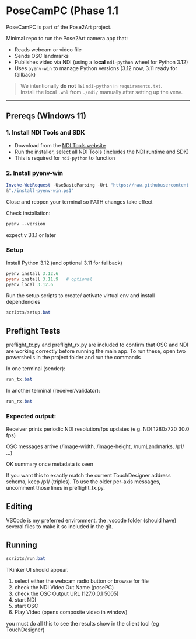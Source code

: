 # PoseCamPC (Phase 1.1

PoseCamPC is part of the Pose2Art project.

Minimal repo to run the Pose2Art camera app that:

- Reads webcam or video file
- Sends OSC landmarks
- Publishes video via NDI (using a **local** `ndi-python` wheel for Python 3.12)
- Uses `pyenv-win` to manage Python versions (3.12 now, 3.11 ready for fallback)

> We intentionally **do not** list `ndi-python` in `requirements.txt`.  
> Install the local `.whl` from `./ndi/` manually after setting up the venv.

---

## Prereqs (Windows 11)

### 1. Install **NDI Tools** and SDK
- Download from the [NDI Tools website](https://ndi.video/tools/)
- Run the installer, select all NDI Tools (includes the NDI runtime and SDK)
- This is required for `ndi-python` to function

### 2. Install **pyenv-win**
```powershell
Invoke-WebRequest -UseBasicParsing -Uri "https://raw.githubusercontent.com/pyenv-win/pyenv-win/master/pyenv-win/install-pyenv-win.ps1" -OutFile "./install-pyenv-win.ps1"
&"./install-pyenv-win.ps1"
```
Close and reopen your terminal so PATH changes take effect

Check installation:
```powershell
pyenv --version
```
expect v 3.1.1 or later

### Setup

Install Python 3.12 (and optional 3.11 for fallback)

```powershell
pyenv install 3.12.6
pyenv install 3.11.9   # optional
pyenv local 3.12.6
```
Run the setup scripts to create/ activate virtual env and install dependencies

```powershell
scripts/setup.bat
```
## Preflight Tests

preflight_tx.py and preflight_rx.py are included to confirm that OSC and NDI are working correctly before running the main app.  To run these, open two powershells in the project folder and run the commands

In one terminal (sender):
```powershell
run_tx.bat 
```
In another terminal (receiver/validator):
```powershell
run_rx.bat
```
### Expected output:

Receiver prints periodic NDI resolution/fps updates (e.g. NDI 1280x720 30.0 fps)

OSC messages arrive (/image-width, /image-height, /numLandmarks, /p1/<name> …)

OK summary once metadata is seen

If you want this to exactly match the current TouchDesigner address schema, keep /p1/<name> (triples).
To use the older per-axis messages, uncomment those lines in preflight_tx.py.

## Editing

VSCode is my preferred environment. the .vscode folder (should have) several files to make it so included in the git.

## Running
```powershell
scripts/run.bat
```
TKinker UI should appear.

1. select either the webcam radio button or browse for file
2. check the NDI Video Out Name (posePC)
3. check the OSC Output URL (127.0.0.1  5005)
4. start NDI
5. start OSC
6. Play Video (opens composite video in window)

you must do all this to see the results show in the client tool (eg TouchDesigner)